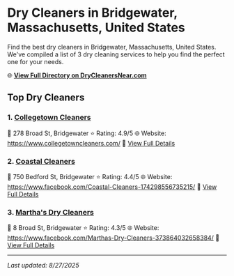 # Dry Cleaners in Bridgewater, Massachusetts, United States

Find the best dry cleaners in Bridgewater, Massachusetts, United States. We've compiled a list of 3 dry cleaning services to help you find the perfect one for your needs.

🌐 **[View Full Directory on DryCleanersNear.com](https://drycleanersnear.com/city/US/Massachusetts/Bridgewater)**

## Top Dry Cleaners

### 1. [Collegetown Cleaners](https://drycleanersnear.com/dryCleaner/688193d6a2f5b6ba0749a156/collegetown-cleaners)
📍 278 Broad St, Bridgewater
⭐ Rating: 4.9/5
🌐 Website: https://www.collegetowncleaners.com/
🔗 [View Full Details](https://drycleanersnear.com/dryCleaner/688193d6a2f5b6ba0749a156/collegetown-cleaners)

### 2. [Coastal Cleaners](https://drycleanersnear.com/dryCleaner/6881941ea2f5b6ba0749a398/coastal-cleaners)
📍 750 Bedford St, Bridgewater
⭐ Rating: 4.4/5
🌐 Website: https://www.facebook.com/Coastal-Cleaners-174298556735215/
🔗 [View Full Details](https://drycleanersnear.com/dryCleaner/6881941ea2f5b6ba0749a398/coastal-cleaners)

### 3. [Martha's Dry Cleaners](https://drycleanersnear.com/dryCleaner/688193cea2f5b6ba0749a114/martha-s-dry-cleaners)
📍 8 Broad St, Bridgewater
⭐ Rating: 4.3/5
🌐 Website: https://www.facebook.com/Marthas-Dry-Cleaners-373864032658384/
🔗 [View Full Details](https://drycleanersnear.com/dryCleaner/688193cea2f5b6ba0749a114/martha-s-dry-cleaners)


---

*Last updated: 8/27/2025*
